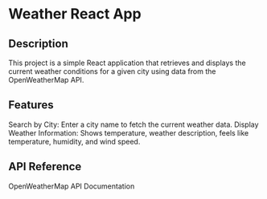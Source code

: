 # Weather React App

## Description
This project is a simple React application that retrieves and displays the current weather conditions for a given city using data from the OpenWeatherMap API.

## Features
Search by City: Enter a city name to fetch the current weather data.
Display Weather Information: Shows temperature, weather description, feels like temperature, humidity, and wind speed.

## API Reference
OpenWeatherMap API Documentation
